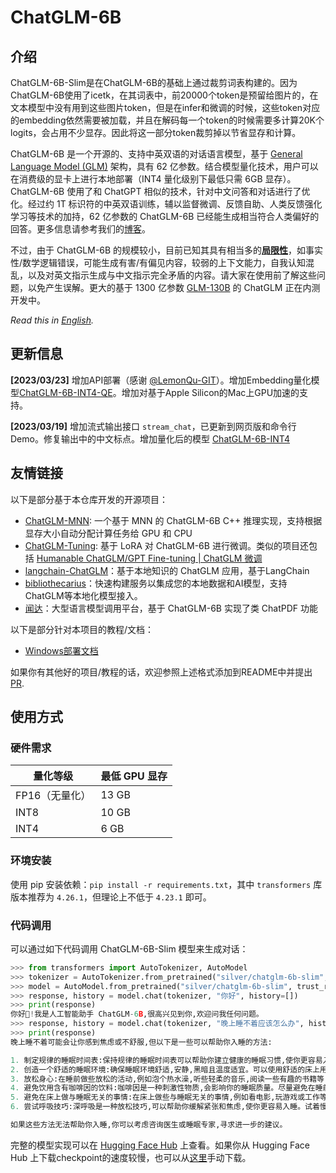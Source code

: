 # ChatGLM-6B

## 介绍
ChatGLM-6B-Slim是在ChatGLM-6B的基础上通过裁剪词表构建的。因为ChatGLM-6B使用了icetk，在其词表中，前20000个token是预留给图片的，在文本模型中没有用到这些图片token，但是在infer和微调的时候，这些token对应的embedding依然需要被加载，并且在解码每一个token的时候需要多计算20K个logits，会占用不少显存。因此将这一部分token裁剪掉以节省显存和计算。

ChatGLM-6B 是一个开源的、支持中英双语的对话语言模型，基于 [General Language Model (GLM)](https://github.com/THUDM/GLM) 架构，具有 62 亿参数。结合模型量化技术，用户可以在消费级的显卡上进行本地部署（INT4 量化级别下最低只需 6GB 显存）。
ChatGLM-6B 使用了和 ChatGPT 相似的技术，针对中文问答和对话进行了优化。经过约 1T 标识符的中英双语训练，辅以监督微调、反馈自助、人类反馈强化学习等技术的加持，62 亿参数的 ChatGLM-6B 已经能生成相当符合人类偏好的回答。更多信息请参考我们的[博客](https://chatglm.cn/blog)。

不过，由于 ChatGLM-6B 的规模较小，目前已知其具有相当多的[**局限性**](#局限性)，如事实性/数学逻辑错误，可能生成有害/有偏见内容，较弱的上下文能力，自我认知混乱，以及对英文指示生成与中文指示完全矛盾的内容。请大家在使用前了解这些问题，以免产生误解。更大的基于 1300 亿参数 [GLM-130B](https://github.com/THUDM/GLM-130B) 的 ChatGLM 正在内测开发中。

*Read this in [English](README_en.md).*

## 更新信息
**[2023/03/23]** 增加API部署（感谢 [@LemonQu-GIT](https://github.com/LemonQu-GIT)）。增加Embedding量化模型[ChatGLM-6B-INT4-QE](https://huggingface.co/THUDM/chatglm-6b-int4-qe)。增加对基于Apple Silicon的Mac上GPU加速的支持。

**[2023/03/19]** 增加流式输出接口 `stream_chat`，已更新到网页版和命令行 Demo。修复输出中的中文标点。增加量化后的模型 [ChatGLM-6B-INT4](https://huggingface.co/THUDM/chatglm-6b-int4)

## 友情链接
以下是部分基于本仓库开发的开源项目：
* [ChatGLM-MNN](https://github.com/wangzhaode/ChatGLM-MNN): 一个基于 MNN 的 ChatGLM-6B C++ 推理实现，支持根据显存大小自动分配计算任务给 GPU 和 CPU
* [ChatGLM-Tuning](https://github.com/mymusise/ChatGLM-Tuning): 基于 LoRA 对 ChatGLM-6B 进行微调。类似的项目还包括 [Humanable ChatGLM/GPT Fine-tuning | ChatGLM 微调](https://github.com/hscspring/hcgf)
* [langchain-ChatGLM](https://github.com/imClumsyPanda/langchain-ChatGLM)：基于本地知识的 ChatGLM 应用，基于LangChain
* [bibliothecarius](https://github.com/coderabbit214/bibliothecarius)：快速构建服务以集成您的本地数据和AI模型，支持ChatGLM等本地化模型接入。
* [闻达](https://github.com/l15y/wenda)：大型语言模型调用平台，基于 ChatGLM-6B 实现了类 ChatPDF 功能

以下是部分针对本项目的教程/文档：
* [Windows部署文档](https://github.com/ZhangErling/ChatGLM-6B/blob/main/deployment_windows.md)

如果你有其他好的项目/教程的话，欢迎参照上述格式添加到README中并提出 [PR](https://docs.github.com/en/pull-requests/collaborating-with-pull-requests/proposing-changes-to-your-work-with-pull-requests/creating-a-pull-request-from-a-fork).

## 使用方式

### 硬件需求

| **量化等级**    | **最低 GPU 显存** |
| -------------- | ----------------- |
| FP16（无量化）   | 13 GB             |
| INT8           | 10 GB              |
| INT4           | 6 GB               |

### 环境安装

使用 pip 安装依赖：`pip install -r requirements.txt`，其中 `transformers` 库版本推荐为 `4.26.1`，但理论上不低于 `4.23.1` 即可。

### 代码调用 

可以通过如下代码调用 ChatGLM-6B-Slim 模型来生成对话：

```python
>>> from transformers import AutoTokenizer, AutoModel
>>> tokenizer = AutoTokenizer.from_pretrained("silver/chatglm-6b-slim", trust_remote_code=True)
>>> model = AutoModel.from_pretrained("silver/chatglm-6b-slim", trust_remote_code=True).half().cuda()
>>> response, history = model.chat(tokenizer, "你好", history=[])
>>> print(response)
你好👋!我是人工智能助手 ChatGLM-6B,很高兴见到你,欢迎问我任何问题。
>>> response, history = model.chat(tokenizer, "晚上睡不着应该怎么办", history=history)
>>> print(response)
晚上睡不着可能会让你感到焦虑或不舒服,但以下是一些可以帮助你入睡的方法:

1. 制定规律的睡眠时间表:保持规律的睡眠时间表可以帮助你建立健康的睡眠习惯,使你更容易入睡。尽量在每天的相同时间上床,并在同一时间起床。
2. 创造一个舒适的睡眠环境:确保睡眠环境舒适,安静,黑暗且温度适宜。可以使用舒适的床上用品,并保持房间通风。
3. 放松身心:在睡前做些放松的活动,例如泡个热水澡,听些轻柔的音乐,阅读一些有趣的书籍等,有助于缓解紧张和焦虑,使你更容易入睡。
4. 避免饮用含有咖啡因的饮料:咖啡因是一种刺激性物质,会影响你的睡眠质量。尽量避免在睡前饮用含有咖啡因的饮料,例如咖啡,茶和可乐。
5. 避免在床上做与睡眠无关的事情:在床上做些与睡眠无关的事情,例如看电影,玩游戏或工作等,可能会干扰你的睡眠。
6. 尝试呼吸技巧:深呼吸是一种放松技巧,可以帮助你缓解紧张和焦虑,使你更容易入睡。试着慢慢吸气,保持几秒钟,然后缓慢呼气。

如果这些方法无法帮助你入睡,你可以考虑咨询医生或睡眠专家,寻求进一步的建议。
```
完整的模型实现可以在 [Hugging Face Hub](https://huggingface.co/THUDM/chatglm-6b) 上查看。如果你从 Hugging Face Hub 上下载checkpoint的速度较慢，也可以从[这里](https://cloud.tsinghua.edu.cn/d/fb9f16d6dc8f482596c2/)手动下载。
